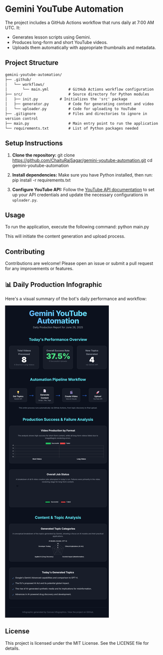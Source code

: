 # Gemini YouTube Automation

The project includes a GitHub Actions workflow that runs daily at 7:00 AM UTC. It:
- Generates lesson scripts using Gemini.
- Produces long-form and short YouTube videos.
- Uploads them automatically with appropriate thumbnails and metadata.


## Project Structure
```text
gemini-youtube-automation/
├── .github/
│   └── workflows/
│       └── main.yml         # GitHub Actions workflow configuration
├── src/                     # Source directory for Python modules
│   ├── init.py          # Initializes the 'src' package
│   ├── generator.py         # Code for generating content and video
│   └── uploader.py          # Code for uploading to YouTube
├── .gitignore               # Files and directories to ignore in version control
├── main.py                  # Main entry point to run the application
└── requirements.txt         # List of Python packages needed
```

## Setup Instructions

1. **Clone the repository:**
git clone https://github.com/ChaituRajSagar/gemini-youtube-automation.git
cd gemini-youtube-automation


2. **Install dependencies:**
Make sure you have Python installed, then run:
pip install -r requirements.txt


3. **Configure YouTube API:**
Follow the [YouTube API documentation](https://developers.google.com/youtube/v3) to set up your API credentials and update the necessary configurations in `uploader.py`.

## Usage

To run the application, execute the following command:
python main.py


This will initiate the content generation and upload process.

## Contributing

Contributions are welcome! Please open an issue or submit a pull request for any improvements or features.

## 📊 Daily Production Infographic

Here's a visual summary of the bot's daily performance and workflow:

![Gemini YouTube Automation Daily Report Infographic](images/infographic.png)


## License

This project is licensed under the MIT License. See the LICENSE file for details.
